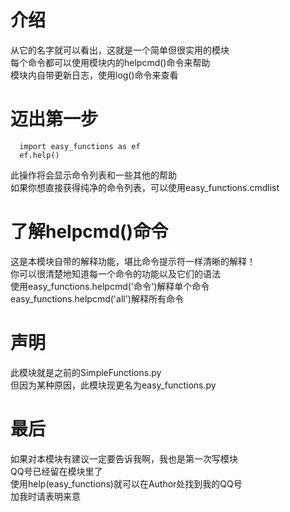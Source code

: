 ﻿# 介绍
从它的名字就可以看出，这就是一个简单但很实用的模块
<br/>每个命令都可以使用模块内的helpcmd()命令来帮助
<br/>模块内自带更新日志，使用log()命令来查看
# 迈出第一步
```
  import easy_functions as ef
  ef.help()
```
此操作将会显示命令列表和一些其他的帮助
<br/>如果你想直接获得纯净的命令列表，可以使用easy_functions.cmdlist
# 了解helpcmd()命令
这是本模块自带的解释功能，堪比命令提示符一样清晰的解释！
<br/>你可以很清楚地知道每一个命令的功能以及它们的语法
<br/>使用easy_functions.helpcmd('命令')解释单个命令
<br/>easy_functions.helpcmd('all')解释所有命令
# 声明
此模块就是之前的SimpleFunctions.py
<br/>但因为某种原因，此模块现更名为easy_functions.py
# 最后
如果对本模块有建议一定要告诉我啊，我也是第一次写模块
<br/>QQ号已经留在模块里了
<br/>使用help(easy_functions)就可以在Author处找到我的QQ号
<br/>加我时请表明来意